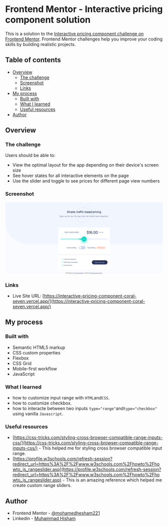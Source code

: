 # Frontend Mentor - Interactive pricing component solution

This is a solution to the [Interactive pricing component challenge on Frontend Mentor](https://www.frontendmentor.io/challenges/interactive-pricing-component-t0m8PIyY8). Frontend Mentor challenges help you improve your coding skills by building realistic projects.

## Table of contents

- [Overview](#overview)
  - [The challenge](#the-challenge)
  - [Screenshot](#screenshot)
  - [Links](#links)
- [My process](#my-process)
  - [Built with](#built-with)
  - [What I learned](#what-i-learned)
  - [Useful resources](#useful-resources)
- [Author](#author)

## Overview

### The challenge

Users should be able to:

- View the optimal layout for the app depending on their device's screen size
- See hover states for all interactive elements on the page
- Use the slider and toggle to see prices for different page view numbers

### Screenshot

![screenshot](./dist/images/screencapture.png)

### Links

- Live Site URL: [https://interactive-pricing-component-coral-seven.vercel.app/](https://interactive-pricing-component-coral-seven.vercel.app/)

## My process

### Built with

- Semantic HTML5 markup
- CSS custom properties
- Flexbox
- CSS Grid
- Mobile-first workflow
- JavaScript

### What I learned

- how to customize input range with `HTML`and`CSS`.
- how to customize checkbox.
- how to interacte between two inputs `type="range"`and`type="checkbox"` using vanilla `Javascript`.

### Useful resources

- [https://css-tricks.com/styling-cross-browser-compatible-range-inputs-css/](https://css-tricks.com/styling-cross-browser-compatible-range-inputs-css/) - This helped me for styling cross browser compatible input range.
- [https://profile.w3schools.com/refresh-session?redirect_url=https%3A%2F%2Fwww.w3schools.com%2Fhowto%2Fhowto_js_rangeslider.asp](https://profile.w3schools.com/refresh-session?redirect_url=https%3A%2F%2Fwww.w3schools.com%2Fhowto%2Fhowto_js_rangeslider.asp) - This is an amazing reference which helped me create custom range sliders.

## Author

- Frontend Mentor - [@mohamedhesham221](https://www.frontendmentor.io/profile/mohamedhesham221)
- Linkedin - [Muhammad Hisham](https://www.linkedin.com/in/muhammad-hisham-23544b253/)
